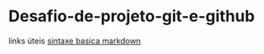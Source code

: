 # Desafio-de-projeto-git-e-github
links úteis
[sintaxe basica markdown](https://www.markdownguide.org/basic-syntax/)
